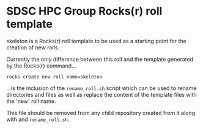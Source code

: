 # SDSC HPC Group Rocks(r) roll template

skeleton is a Rocks(r) roll template to be used as a starting point for the 
creation of new rolls.

Currently the only difference between this roll and the template generated by 
the Rocks(r) command...

	rocks create new roll name=skeleton

...is the inclusion of the `rename_roll.sh` script which can be used to rename 
directories and files as well as replace the content of the template files with 
the 'new' roll name.

This file should be removed from any child repository created from it along 
with and `rename_roll.sh`.
